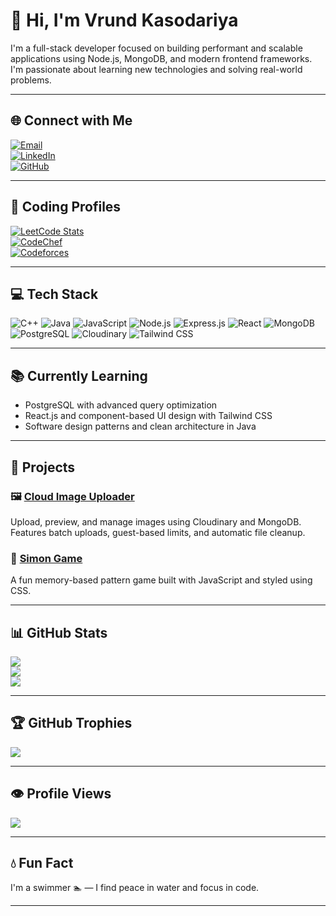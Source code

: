 # 👋 Hi, I'm Vrund Kasodariya

I'm a full-stack developer focused on building performant and scalable applications using Node.js, MongoDB, and modern frontend frameworks. I'm passionate about learning new technologies and solving real-world problems.

---

## 🌐 Connect with Me

[![Email](https://img.shields.io/badge/Email-D14836?logo=gmail&logoColor=white)](mailto:vrundkasodariya@gmail.com)  
[![LinkedIn](https://img.shields.io/badge/LinkedIn-blue?logo=linkedin&logoColor=white)](https://linkedin.com/in/vrund-kasodariya-89235425b)  
[![GitHub](https://img.shields.io/badge/GitHub-000?logo=github&logoColor=white)](https://github.com/VrundKasodariya)

---

## 🧠 Coding Profiles

[![LeetCode Stats](https://leetcard.jacoblin.cool/Vrund_Kasodariya?theme=dark&font=Roboto&ext=heatmap)](https://leetcode.com/Vrund_Kasodariya)  
[![CodeChef](https://img.shields.io/badge/CodeChef-5B4638?style=for-the-badge&logo=codechef&logoColor=white)](https://www.codechef.com/users/vrund3395)  
[![Codeforces](https://img.shields.io/badge/Codeforces-1F8ACB?style=for-the-badge&logo=codeforces&logoColor=white)](https://codeforces.com/profile/vrund)

---

## 💻 Tech Stack

![C++](https://img.shields.io/badge/C++-00599C?style=for-the-badge&logo=c%2B%2B&logoColor=white)
![Java](https://img.shields.io/badge/Java-ED8B00?style=for-the-badge&logo=java&logoColor=white)
![JavaScript](https://img.shields.io/badge/JavaScript-F7DF1E?style=for-the-badge&logo=javascript&logoColor=black)
![Node.js](https://img.shields.io/badge/Node.js-339933?style=for-the-badge&logo=node-dot-js&logoColor=white)
![Express.js](https://img.shields.io/badge/Express.js-000000?style=for-the-badge&logo=express&logoColor=white)
![React](https://img.shields.io/badge/React-20232A?style=for-the-badge&logo=react&logoColor=61DAFB)
![MongoDB](https://img.shields.io/badge/MongoDB-4EA94B?style=for-the-badge&logo=mongodb&logoColor=white)
![PostgreSQL](https://img.shields.io/badge/PostgreSQL-316192?style=for-the-badge&logo=postgresql&logoColor=white)
![Cloudinary](https://img.shields.io/badge/Cloudinary-3448C5?style=for-the-badge&logo=cloudinary&logoColor=white)
![Tailwind CSS](https://img.shields.io/badge/TailwindCSS-38B2AC?style=for-the-badge&logo=tailwind-css&logoColor=white)

---

## 📚 Currently Learning

- PostgreSQL with advanced query optimization  
- React.js and component-based UI design with Tailwind CSS  
- Software design patterns and clean architecture in Java

---

## 🚀 Projects

### 🖼 [Cloud Image Uploader](https://github.com/VrundKasodariya/CloudImageUploader)
Upload, preview, and manage images using Cloudinary and MongoDB.  
Features batch uploads, guest-based limits, and automatic file cleanup.

### 🎵 [Simon Game](https://vrundkasodariya.github.io/Simon_Game_Final/)
A fun memory-based pattern game built with JavaScript and styled using CSS.

---

## 📊 GitHub Stats

![](https://github-readme-stats.vercel.app/api?username=VrundKasodariya&theme=dark&hide_border=false&count_private=true)<br/>
![](https://github-readme-streak-stats.herokuapp.com/?user=VrundKasodariya&theme=dark&hide_border=false)<br/>
![](https://github-readme-stats.vercel.app/api/top-langs/?username=VrundKasodariya&theme=dark&hide_border=false&layout=compact)

---

## 🏆 GitHub Trophies

![](https://github-profile-trophy.vercel.app/?username=VrundKasodariya&theme=radical&no-frame=false&no-bg=true&margin-w=4)

---

## 👁️ Profile Views

![](https://komarev.com/ghpvc/?username=VrundKasodariya&style=for-the-badge)

---

## 💧 Fun Fact

I'm a swimmer 🏊 — I find peace in water and focus in code.  


---
